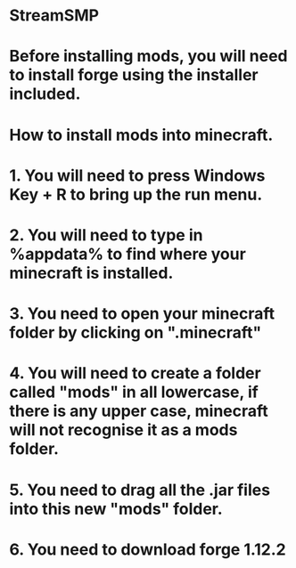 # StreamSMP

# Before installing mods, you will need to install forge using the installer included.

# How to install mods into minecraft.

# 1. You will need to press Windows Key + R to bring up the run menu.
# 2. You will need to type in %appdata% to find where your minecraft is installed.
# 3. You need to open your minecraft folder by clicking on ".minecraft"
# 4. You will need to create a folder called "mods" in all lowercase, if there is any upper case, minecraft will not recognise it as a mods folder.
# 5. You need to drag all the .jar files into this new "mods" folder.
# 6. You need to download forge 1.12.2
